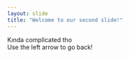 ```yaml
---
layout: slide
title: "Welcome to our second slide!"
---
```

Kında complicated tho   
Use the left arrow to go back!
